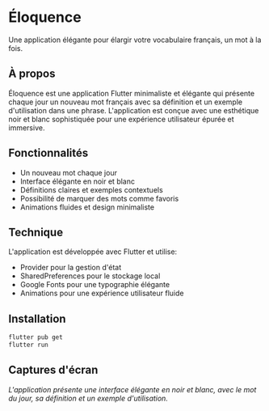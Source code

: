 # Éloquence

Une application élégante pour élargir votre vocabulaire français, un mot à la fois.

## À propos

Éloquence est une application Flutter minimaliste et élégante qui présente chaque jour un nouveau mot français avec sa définition et un exemple d'utilisation dans une phrase. L'application est conçue avec une esthétique noir et blanc sophistiquée pour une expérience utilisateur épurée et immersive.

## Fonctionnalités

- Un nouveau mot chaque jour
- Interface élégante en noir et blanc
- Définitions claires et exemples contextuels
- Possibilité de marquer des mots comme favoris
- Animations fluides et design minimaliste

## Technique

L'application est développée avec Flutter et utilise:
- Provider pour la gestion d'état
- SharedPreferences pour le stockage local
- Google Fonts pour une typographie élégante
- Animations pour une expérience utilisateur fluide

## Installation

```bash
flutter pub get
flutter run
```

## Captures d'écran

*L'application présente une interface élégante en noir et blanc, avec le mot du jour, sa définition et un exemple d'utilisation.*
